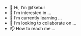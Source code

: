 - 👋 Hi, I’m @fkebur
- 👀 I’m interested in ...
- 🌱 I’m currently learning ...
- 💞️ I’m looking to collaborate on ...
- 📫 How to reach me ...

<!---
fkebur/fkebur is a ✨ special ✨ repository because its `README.md` (this file) appears on your GitHub profile.
You can click the Preview link to take a look at your changes.
--->
